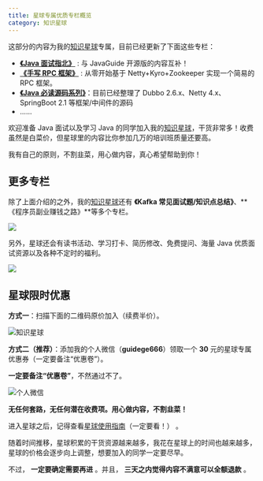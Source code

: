 ```yaml
---
title: 星球专属优质专栏概览
category: 知识星球
---
```


这部分的内容为我的[知识星球](../about-the-author/zhishixingqiu-two-years.md)专属，目前已经更新了下面这些专栏：

- **[《Java 面试指北》](./java-mian-shi-zhi-bei.md)** : 与 JavaGuide 开源版的内容互补！
- **[《手写 RPC 框架》](./java-mian-shi-zhi-bei.md)** : 从零开始基于 Netty+Kyro+Zookeeper 实现一个简易的 RPC 框架。
- **[《Java 必读源码系列》](./source-code-reading.md)**：目前已经整理了 Dubbo 2.6.x、Netty 4.x、SpringBoot 2.1 等框架/中间件的源码
- ......

欢迎准备 Java 面试以及学习 Java 的同学加入我的[知识星球](../about-the-author/zhishixingqiu-two-years.md)，干货非常多！收费虽然是白菜价，但星球里的内容比你参加几万的培训班质量还要高。

我有自己的原则，不割韭菜，用心做内容，真心希望帮助到你！

## 更多专栏

除了上面介绍的之外，我的[知识星球](../about-the-author/zhishixingqiu-two-years.md)还有 **《Kafka 常见面试题/知识点总结》**、**《程序员副业赚钱之路》**等多个专栏。

![](https://oss.javaguide.cn/xingqiu/image-20220211231206733.png)

另外，星球还会有读书活动、学习打卡、简历修改、免费提问、海量 Java 优质面试资源以及各种不定时的福利。

![](https://oss.javaguide.cn/xingqiu/image-20220304124333119.png)

## 星球限时优惠

**方式一**：扫描下面的二维码原价加入（续费半价）。

![知识星球](https://oss.javaguide.cn/xingqiu/image-20220311203414600.png)

**方式二（推荐）**：添加我的个人微信（**guidege666**）领取一个 **30** 元的星球专属优惠券（一定要备注“优惠卷”）。

**一定要备注“优惠卷”**，不然通过不了。

![个人微信](https://oss.javaguide.cn/xingqiu/weixin-guidege666.jpeg)

**无任何套路，无任何潜在收费项。用心做内容，不割韭菜！**

进入星球之后，记得查看[星球使用指南](https://t.zsxq.com/0d18KSarv)（一定要看！） 。

随着时间推移，星球积累的干货资源越来越多，我花在星球上的时间也越来越多，星球的价格会逐步向上调整，想要加入的同学一定要尽早。

不过， **一定要确定需要再进** 。并且， **三天之内觉得内容不满意可以全额退款** 。
